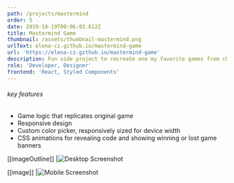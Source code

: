 ```yaml
---
path: /projects/mastermind
order: 5
date: 2019-10-19T00:06:03.612Z
title: Mastermind Game
thumbnail: /assets/thumbnail-mastermind.png
urlText: elena-cz.github.io/mastermind-game
url: 'https://elena-cz.github.io/mastermind-game'
description: Fun side project to recreate one my favorite games from childhood - Mastermind
role: 'Developer, Designer'
frontend: 'React, Styled Components'
---
```


###### key features

- Game logic that replicates original game
- Responsive design
- Custom color picker, responsively sized for device width
- CSS animations for revealing code and showing winning or lost game banners

[[imageOutline]]
|![Desktop Screenshot](/assets/mastermindscreenshot.png)

[[image]]
|![Mobile Screenshot](/assets/masterminddevicescreenwide.png)
